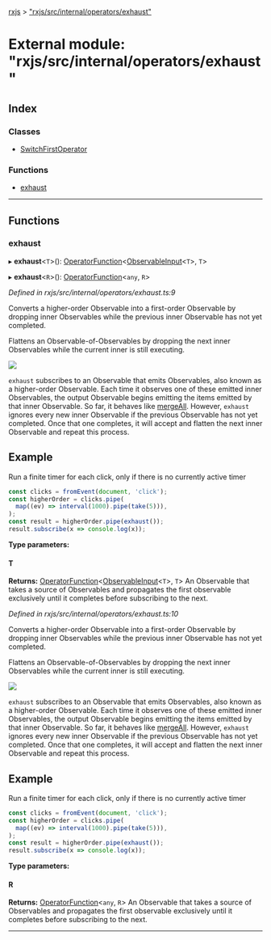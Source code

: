 [rxjs](../README.md) > ["rxjs/src/internal/operators/exhaust"](../modules/_rxjs_src_internal_operators_exhaust_.md)

# External module: "rxjs/src/internal/operators/exhaust"

## Index

### Classes

* [SwitchFirstOperator](../classes/_rxjs_src_internal_operators_exhaust_.switchfirstoperator.md)

### Functions

* [exhaust](_rxjs_src_internal_operators_exhaust_.md#exhaust)

---

## Functions

<a id="exhaust"></a>

###  exhaust

▸ **exhaust**<`T`>(): [OperatorFunction](../interfaces/_rxjs_src_internal_types_.operatorfunction.md)<[ObservableInput](_rxjs_src_internal_types_.md#observableinput)<`T`>, `T`>

▸ **exhaust**<`R`>(): [OperatorFunction](../interfaces/_rxjs_src_internal_types_.operatorfunction.md)<`any`, `R`>

*Defined in rxjs/src/internal/operators/exhaust.ts:9*

Converts a higher-order Observable into a first-order Observable by dropping inner Observables while the previous inner Observable has not yet completed.

Flattens an Observable-of-Observables by dropping the next inner Observables while the current inner is still executing.

![](exhaust.png)

`exhaust` subscribes to an Observable that emits Observables, also known as a higher-order Observable. Each time it observes one of these emitted inner Observables, the output Observable begins emitting the items emitted by that inner Observable. So far, it behaves like [mergeAll](_rxjs_src_internal_operators_mergeall_.md#mergeall). However, `exhaust` ignores every new inner Observable if the previous Observable has not yet completed. Once that one completes, it will accept and flatten the next inner Observable and repeat this process.

Example
-------

Run a finite timer for each click, only if there is no currently active timer

```javascript
const clicks = fromEvent(document, 'click');
const higherOrder = clicks.pipe(
  map((ev) => interval(1000).pipe(take(5))),
);
const result = higherOrder.pipe(exhaust());
result.subscribe(x => console.log(x));
```

**Type parameters:**

#### T 

**Returns:** [OperatorFunction](../interfaces/_rxjs_src_internal_types_.operatorfunction.md)<[ObservableInput](_rxjs_src_internal_types_.md#observableinput)<`T`>, `T`>
An Observable that takes a source of Observables and propagates the first observable
exclusively until it completes before subscribing to the next.

*Defined in rxjs/src/internal/operators/exhaust.ts:10*

Converts a higher-order Observable into a first-order Observable by dropping inner Observables while the previous inner Observable has not yet completed.

Flattens an Observable-of-Observables by dropping the next inner Observables while the current inner is still executing.

![](exhaust.png)

`exhaust` subscribes to an Observable that emits Observables, also known as a higher-order Observable. Each time it observes one of these emitted inner Observables, the output Observable begins emitting the items emitted by that inner Observable. So far, it behaves like [mergeAll](_rxjs_src_internal_operators_mergeall_.md#mergeall). However, `exhaust` ignores every new inner Observable if the previous Observable has not yet completed. Once that one completes, it will accept and flatten the next inner Observable and repeat this process.

Example
-------

Run a finite timer for each click, only if there is no currently active timer

```javascript
const clicks = fromEvent(document, 'click');
const higherOrder = clicks.pipe(
  map((ev) => interval(1000).pipe(take(5))),
);
const result = higherOrder.pipe(exhaust());
result.subscribe(x => console.log(x));
```

**Type parameters:**

#### R 

**Returns:** [OperatorFunction](../interfaces/_rxjs_src_internal_types_.operatorfunction.md)<`any`, `R`>
An Observable that takes a source of Observables and propagates the first observable
exclusively until it completes before subscribing to the next.

___

